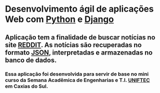 # Desenvolvimento ágil de aplicações Web com [Python](https://www.python.org/) e [Django](https://www.djangoproject.com/)

## Aplicação tem a finalidade de buscar notícias no site [REDDIT](https://www.reddit.com/). As notícias são recuperadas no formato [JSON](http://www.json.org/json-pt.html), interpretadas e armazenadas no banco de dados.

### Essa aplicação foi desenvolvida para servir de base no mini curso da Semana Acadêmica de Engenharias e T.I. [UNIFTEC](https://www.ftec.com.br/) em Caxias do Sul.


